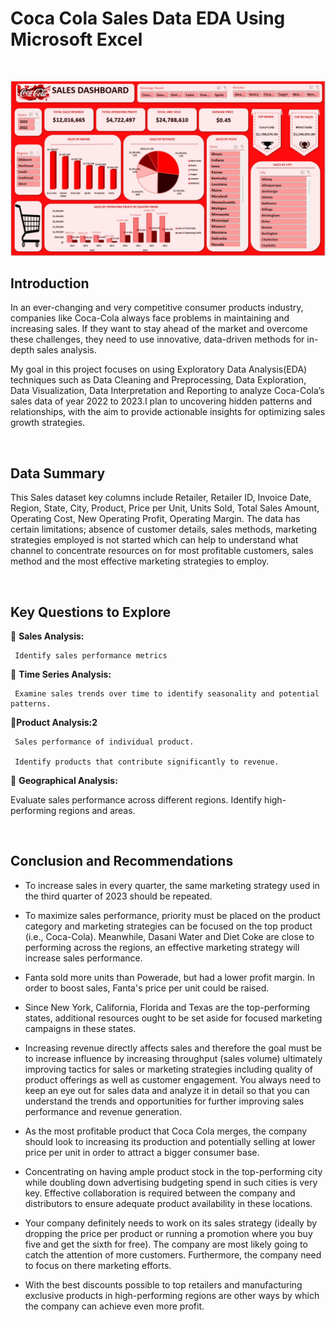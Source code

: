 # Coca Cola Sales Data EDA Using Microsoft Excel
&nbsp;
  
![Coca_cola_Sales_Dashboard](CocaColashot.jpg)

## Introduction
In an ever-changing and very competitive consumer products industry, companies like Coca-Cola always face problems in maintaining and increasing sales. If they want to stay ahead of the market and overcome these challenges, they need to use innovative, data-driven methods for in-depth sales analysis.

My goal in this project focuses on using Exploratory Data Analysis(EDA) techniques such as Data Cleaning and Preprocessing, Data Exploration, Data Visualization, Data Interpretation and Reporting to analyze Coca-Cola’s sales data of year 2022 to 2023.I plan to uncovering hidden patterns and 
relationships, with the aim to provide actionable insights for optimizing sales growth strategies. 
&nbsp;
  
   &nbsp;
   
## Data Summary
This Sales dataset key columns include Retailer, Retailer ID, Invoice Date, Region, State, City, Product, Price per Unit, Units Sold, Total Sales Amount, Operating Cost, New Operating Profit, Operating Margin. The data has certain limitations; absence of customer details, sales methods, marketing strategies employed is not started which can help to understand what channel to concentrate resources on for most profitable customers, sales method and the most effective marketing strategies to employ.
&nbsp;
  
   &nbsp;
   
## Key Questions to Explore

📍 **Sales Analysis:**

     Identify sales performance metrics


📍 **Time Series Analysis:**

     Examine sales trends over time to identify seasonality and potential patterns.


📍**Product Analysis:2**

     Sales performance of individual product.
   
     Identify products that contribute significantly to revenue.


📍 **Geographical Analysis:**

  Evaluate sales performance across different regions.
  Identify high-performing regions and areas.
   &nbsp;
  
   &nbsp;

## Conclusion and Recommendations


* To increase sales in every quarter, the same marketing strategy used in the third quarter of 2023 should be repeated.

* To maximize sales performance, priority must be placed on the product category and marketing strategies can be focused on the top product (i.e., Coca-Cola). Meanwhile, Dasani Water and Diet Coke are close to performing across the regions, an effective marketing strategy will increase sales performance.

* Fanta sold more units than Powerade, but had a lower profit margin. In order to boost sales, Fanta's price per unit could be raised.

* Since New York, California, Florida and Texas are the top-performing states, additional resources ought to be set aside for focused marketing campaigns in these states.

* Increasing revenue directly affects sales and therefore the goal must be to increase influence by increasing throughput (sales volume) ultimately improving tactics for sales or marketing strategies including quality of product offerings as well as customer engagement. You always need to keep an eye out for sales data and analyze it in detail so that you can understand the trends and opportunities for further improving sales performance and revenue generation.

* As the most profitable product that Coca Cola merges, the company should look to increasing its production and potentially selling at lower price per unit in order to attract a bigger consumer base.

* Concentrating on having ample product stock in the top-performing city while doubling down advertising budgeting spend in such cities is very key. Effective collaboration is required between the company and distributors to ensure adequate product availability in these locations.

* Your company definitely needs to work on its sales strategy (ideally by dropping the price per product or running a promotion where you buy five and get the sixth for free). The company are most likely going to catch the attention of more customers. Furthermore, the company need to focus on there marketing efforts.

* With the best discounts possible to top retailers and manufacturing exclusive products in high-performing regions are other ways by which the company can achieve even more profit.
